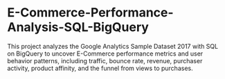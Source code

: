 # E-Commerce-Performance-Analysis-SQL-BigQuery
This project analyzes the Google Analytics Sample Dataset 2017 with SQL on BigQuery to uncover E-Commerce performance metrics and user behavior patterns, including traffic, bounce rate, revenue, purchaser activity, product affinity, and the funnel from views to purchases.
